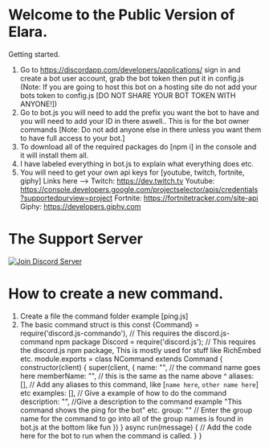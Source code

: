 Welcome to the Public Version of Elara.
===========================================

Getting started.
1. Go to https://discordapp.com/developers/applications/ sign in and create a bot user account, grab the bot token then put it in config.js 
(Note: If you are going to host this bot on a hosting site do not add your bots token to config.js [DO NOT SHARE YOUR BOT TOKEN WITH ANYONE!])
2. Go to bot.js you will need to add the prefix you want the bot to have and you will need to add your ID in there aswell.. This is for the bot owner commands [Note: Do not add anyone else in there unless you want them to have full access to your bot.]
3. To download all of the required packages do [npm i] in the console and it will install them all.
4. I have labeled everything in bot.js to explain what everything does etc.
5. You will need to get your own api keys for [youtube, twitch, fortnite, giphy] Links here -->
Twitch: https://dev.twitch.tv
Youtube: https://console.developers.google.com/projectselector/apis/credentials?supportedpurview=project
Fortnite: https://fortnitetracker.com/site-api
Giphy: https://developers.giphy.com

The Support Server
====================
<html>
  <p>
    <a href="https://discord.gg/hgsM86w"><img src="https://canary.discordapp.com/api/guilds/371105897570631691/widget.png?style=banner2" alt="Join Discord Server"/></a>
  </p>
</html>


How to create a new command.
===============================
1. Create a file the command folder example [ping.js]
2. The basic command struct is this
const {Command} = require('discord.js-commando'), // This requires the discord.js-command npm package
 Discord = require('discord.js'); // This requires the discord.js npm package, This is mostly used for stuff like RichEmbed etc. 
module.exports = class NCommand extends Command {
    constructor(client) {
        super(client, {
            name: "", // the command name goes here
            memberName: "", // this is the same as the name above ^ 
            aliases: [], // Add any aliases to this command, like [`name here`, `other name here`] etc
            examples: [], // Give a example of how to do the command 
            description: "", //Give a description to the command example "This command shows the ping for the bot" etc.
            group: "" // Enter the group name for the command to go into all of the group names is found in bot.js at the bottom like fun
        })
    }
    async run(message) {
      // Add the code here for the bot to run when the command is called. 
    }
}
